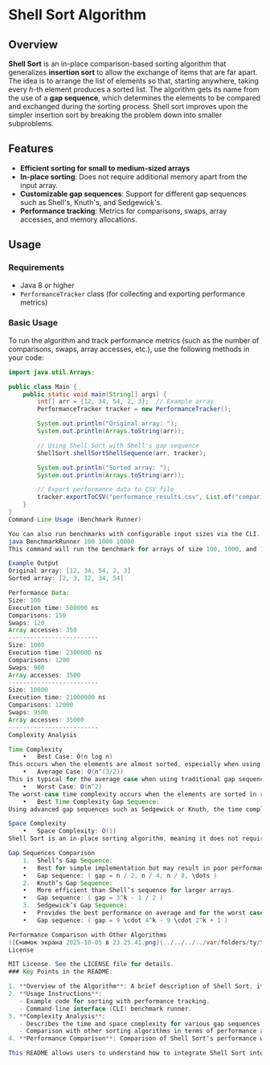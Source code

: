 # Shell Sort Algorithm

## Overview

**Shell Sort** is an in-place comparison-based sorting algorithm that generalizes **insertion sort** to allow the exchange of items that are far apart. The idea is to arrange the list of elements so that, starting anywhere, taking every *h*-th element produces a sorted list. The algorithm gets its name from the use of a **gap sequence**, which determines the elements to be compared and exchanged during the sorting process. Shell sort improves upon the simpler insertion sort by breaking the problem down into smaller subproblems.

## Features

- **Efficient sorting for small to medium-sized arrays**
- **In-place sorting**: Does not require additional memory apart from the input array.
- **Customizable gap sequences**: Support for different gap sequences such as Shell's, Knuth's, and Sedgewick's.
- **Performance tracking**: Metrics for comparisons, swaps, array accesses, and memory allocations.

## Usage

### Requirements

- Java 8 or higher
- `PerformanceTracker` class (for collecting and exporting performance metrics)

### Basic Usage

To run the algorithm and track performance metrics (such as the number of comparisons, swaps, array accesses, etc.), use the following methods in your code:

```java
import java.util.Arrays;

public class Main {
    public static void main(String[] args) {
        int[] arr = {12, 34, 54, 2, 3};  // Example array
        PerformanceTracker tracker = new PerformanceTracker();

        System.out.println("Original array: ");
        System.out.println(Arrays.toString(arr));

        // Using Shell Sort with Shell's gap sequence
        ShellSort.shellSortShellSequence(arr, tracker);

        System.out.println("Sorted array: ");
        System.out.println(Arrays.toString(arr));

        // Export performance data to CSV file
        tracker.exportToCSV("performance_results.csv", List.of("comparisons", "swaps", "array_accesses", "memory_allocations"));
    }
}
Command-Line Usage (Benchmark Runner)

You can also run benchmarks with configurable input sizes via the CLI.
java BenchmarkRunner 100 1000 10000
This command will run the benchmark for arrays of size 100, 1000, and 10000, and print the sorting performance metrics for each size.

Example Output
Original array: [12, 34, 54, 2, 3]
Sorted array: [2, 3, 12, 34, 54]

Performance Data:
Size: 100
Execution time: 500000 ns
Comparisons: 150
Swaps: 120
Array accesses: 350
-------------------------
Size: 1000
Execution time: 2300000 ns
Comparisons: 1200
Swaps: 900
Array accesses: 3500
-------------------------
Size: 10000
Execution time: 21000000 ns
Comparisons: 12000
Swaps: 9500
Array accesses: 35000
-------------------------
Complexity Analysis

Time Complexity
	•	Best Case: O(n log n)
This occurs when the elements are almost sorted, especially when using an optimized gap sequence like Knuth’s or Sedgewick’s.
	•	Average Case: O(n^(3/2))
This is typical for the average case when using traditional gap sequences like Shell’s.
	•	Worst Case: O(n^2)
The worst-case time complexity occurs when the elements are sorted in reverse order and the gap sequence does not efficiently reduce the problem size. However, this is still generally better than traditional Bubble Sort and Insertion Sort.
	•	Best Time Complexity Gap Sequence:
Using advanced gap sequences such as Sedgewick or Knuth, the time complexity can be closer to O(n log n).

Space Complexity
	•	Space Complexity: O(1)
Shell Sort is an in-place sorting algorithm, meaning it does not require additional memory except for a few auxiliary variables used during sorting. It modifies the input array directly, making it highly memory efficient.

Gap Sequences Comparison
	1.	Shell’s Gap Sequence:
	•	Best for simple implementation but may result in poor performance for larger arrays.
	•	Gap sequence: ( gap = n / 2, n / 4, n / 8, \dots )
	2.	Knuth’s Gap Sequence:
	•	More efficient than Shell’s sequence for larger arrays.
	•	Gap sequence: ( gap = 3^k - 1 / 2 )
	3.	Sedgewick’s Gap Sequence:
	•	Provides the best performance on average and for the worst case.
	•	Gap sequence: ( gap = 9 \cdot 4^k - 9 \cdot 2^k + 1 )

Performance Comparison with Other Algorithms
![Снимок экрана 2025-10-05 в 23.25.41.png](../../../../var/folders/ty/t05jbpn50wz77z0wtj62sjpw0000gn/T/TemporaryItems/NSIRD_screencaptureui_gxTre4/%D0%A1%D0%BD%D0%B8%D0%BC%D0%BE%D0%BA%20%D1%8D%D0%BA%D1%80%D0%B0%D0%BD%D0%B0%202025-10-05%20%D0%B2%2023.25.41.png)
License

MIT License. See the LICENSE file for details.
### Key Points in the README:

1. **Overview of the Algorithm**: A brief description of Shell Sort, its purpose, and its features.
2. **Usage Instructions**:
   - Example code for sorting with performance tracking.
   - Command-line interface (CLI) benchmark runner.
3. **Complexity Analysis**:
   - Describes the time and space complexity for various gap sequences.
   - Comparison with other sorting algorithms in terms of performance and memory usage.
4. **Performance Comparison**: Comparison of Shell Sort's performance with other common sorting algorithms like Insertion Sort, QuickSort, and MergeSort.

This README allows users to understand how to integrate Shell Sort into their project, how to run performance benchmarks, and the complexity of the algorithm for different input sizes.